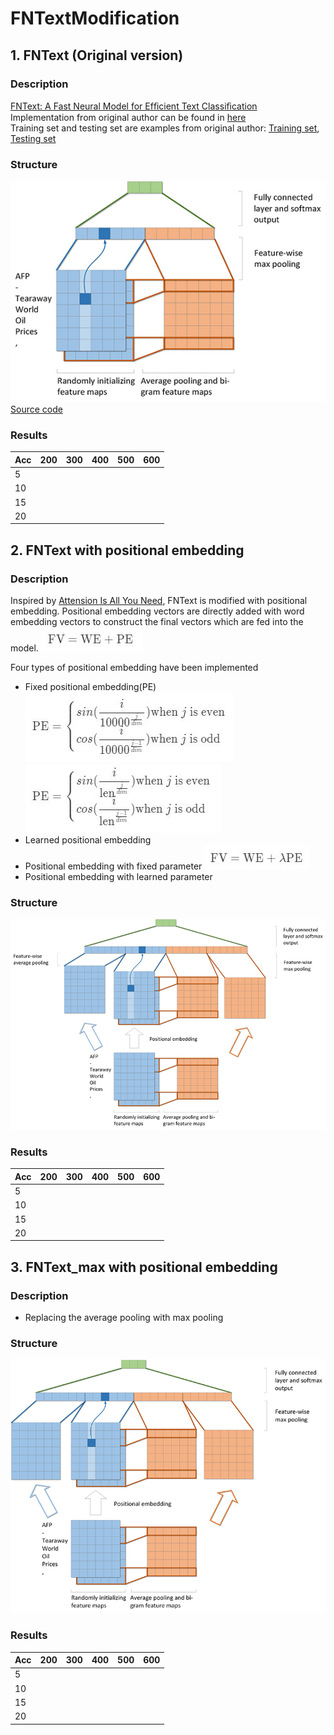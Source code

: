 # FNTextModification
## 1. FNText (Original version)
### Description
[FNText: A Fast Neural Model for Efﬁcient Text Classiﬁcation](emnlp2018.pdf)  
Implementation from original author can be found in [here](https://github.com/Ra1nyHouse/FNText)  
Training set and testing set are examples from original author:
[Training set](src/ag.train.txt),
[Testing set](src/ag.text.txt)
### Structure
![fntext](fntext.jpg)  
[Source code](src/fntext_bi.c)
### Results
Acc|200|300|400|500|600
-|-|-|-|-|-|
5|
10|
15|
20|
## 2. FNText with positional embedding
### Description
Inspired by [Attension Is All You Need](http://papers.nips.cc/paper/7181-attention-is-all-you-need), FNText is modified with positional embedding. Positional embedding vectors are directly added with word embedding vectors to construct the final vectors which are fed into the model. ![fn](fn.jpg)
  
Four types of positional embedding have been implemented
* Fixed positional embedding(PE)
![pe_ori](pe_ori.jpg)
![pe_mod](pe_mod.jpg)
* Learned positional embedding
* Positional embedding with fixed parameter
![fn_la](fn_la.jpg)
* Positional embedding with learned parameter
### Structure
![fntext_mod](fntext_mod.jpg)
### Results
Acc|200|300|400|500|600
-|-|-|-|-|-|
5|
10|
15|
20|
## 3. FNText_max with positional embedding
### Description
* Replacing the average pooling with max pooling
### Structure
![fntext_max](fntext_max.jpg)
### Results
Acc|200|300|400|500|600
-|-|-|-|-|-|
5|
10|
15|
20|
